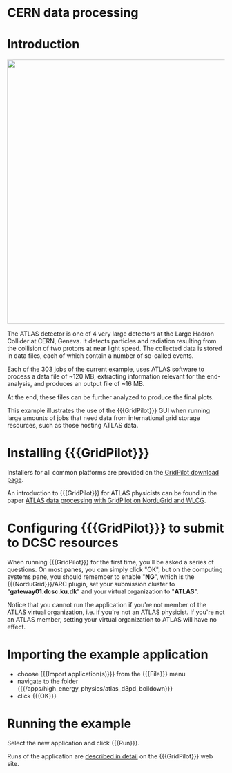 # CERN data processing

# Introduction

<img src="http://www.atlas.ch/photos/atlas_photos/selected-photos/full-detector/0803012_01-A4-at-144-dpi.jpg" width="612"/>

The ATLAS detector is one of 4 very large detectors at the Large Hadron Collider at CERN, Geneva. It detects particles and radiation resulting from the collision of two protons at near light speed. The collected data is stored in data files, each of which contain a number of so-called events.

Each of the 303 jobs of the current example, uses ATLAS software to process a data file of ~120 MB, extracting information relevant for the end-analysis, and produces an output file of ~16 MB.

At the end, these files can be further analyzed to produce the final plots.

This example illustrates the use of the {{{GridPilot}}} GUI when running large amounts of jobs that need data from international grid storage resources, such as those hosting ATLAS data.

# Installing {{{GridPilot}}}

Installers for all common platforms are provided on the [GridPilot download page](http://www.gridfactory.org/download/).

An introduction to {{{GridPilot}}} for ATLAS physicists can be found in the paper [ATLAS data processing with GridPilot on NorduGrid and WLCG](http://cdsweb.cern.ch/record/1359226?ln=en).

# Configuring {{{GridPilot}}} to submit to DCSC resources

When running {{{GridPilot}}} for the first time, you'll be asked a series of questions. On most panes, you can simply click "OK", but on the computing systems pane, you should remember to enable "**NG**", which is the {{{NorduGrid}}}/ARC plugin, set your submission cluster to "**gateway01.dcsc.ku.dk**" and your virtual organization to "**ATLAS**".

Notice that you cannot run the application if you're not member of the ATLAS virtual organization, i.e. if you're not an ATLAS physicist. If you're not an ATLAS member, setting your virtual organization to ATLAS will have no effect.

# Importing the example application

 - choose {{{Import application(s)}}} from the {{{File}}} menu
 - navigate to the folder {{{/apps/high_energy_physics/atlas_d3pd_boildown}}}
 - click {{{OK}}}

# Running the example

Select the new application and click  {{{Run}}}.

Runs of the application are [described in detail](http://www.gridfactory.org/2010/12/22/cernatlas-n-tuple-boildown-on-nordugrid-wlcg-and-gridfactory/) on the {{{GridPilot}}} web site.
